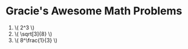 <!DOCTYPE html>
<html lang="en">
<head>
<meta charset="UTF-8">
<meta name="apple-mobile-web-app-title" content="CodePen">
<title>CodePen - AACoding02-6</title>
</head>
<body translate="no">
<script src="https://polyfill.io/v3/polyfill.min.js?features=es6"></script>
<script id="MathJax-script" async src="https://cdn.jsdelivr.net/npm/mathjax@3/es5/tex-mml-chtml.js"></script>
<h1>Gracie's Awesome Math Problems</h1>
<ol>
<li>\( 2^3 \)</li>
<li>\( \sqrt[3]{8} \)</li>
<li>\( 8^\frac{1}{3} \)
</ol>
</body>
</html>
